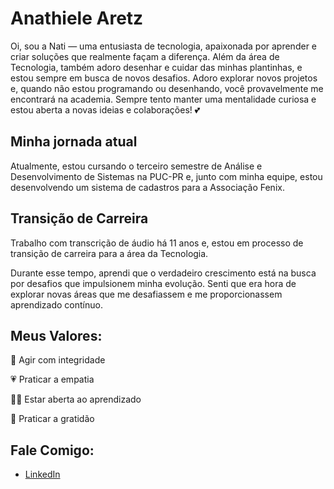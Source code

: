 # Anathiele Aretz

Oi, sou a Nati — uma entusiasta de tecnologia, apaixonada por aprender e criar soluções que realmente façam a diferença. Além da área de Tecnologia, também adoro desenhar e cuidar das minhas plantinhas, e estou sempre em busca de novos desafios. Adoro explorar novos projetos e, quando não estou programando ou desenhando, você provavelmente me encontrará na academia. Sempre tento manter uma mentalidade curiosa e estou aberta a novas ideias e colaborações! 💕

## Minha jornada atual

Atualmente, estou cursando o terceiro semestre de Análise e Desenvolvimento de Sistemas na PUC-PR e, junto com minha equipe, estou desenvolvendo um sistema de cadastros para a Associação Fenix.

## Transição de Carreira

Trabalho com transcrição de áudio há 11 anos e, estou em processo de transição de carreira para a área da Tecnologia.

Durante esse tempo, aprendi que o verdadeiro crescimento está na busca por desafios que impulsionem minha evolução. Senti que era hora de explorar novas áreas que me desafiassem e me proporcionassem aprendizado contínuo.

## Meus Valores:

🌟 Agir com integridade
  
💗 Praticar a empatia
 
👨‍🎓 Estar aberta ao aprendizado

🙌 Praticar a gratidão
  
## Fale Comigo:
- [LinkedIn](https://www.linkedin.com/in/anathiele-aretz/)


<!---
natiaretz/natiaretz is a ✨ special ✨ repository because its `README.md` (this file) appears on your GitHub profile.
You can click the Preview link to take a look at your changes.
--->
